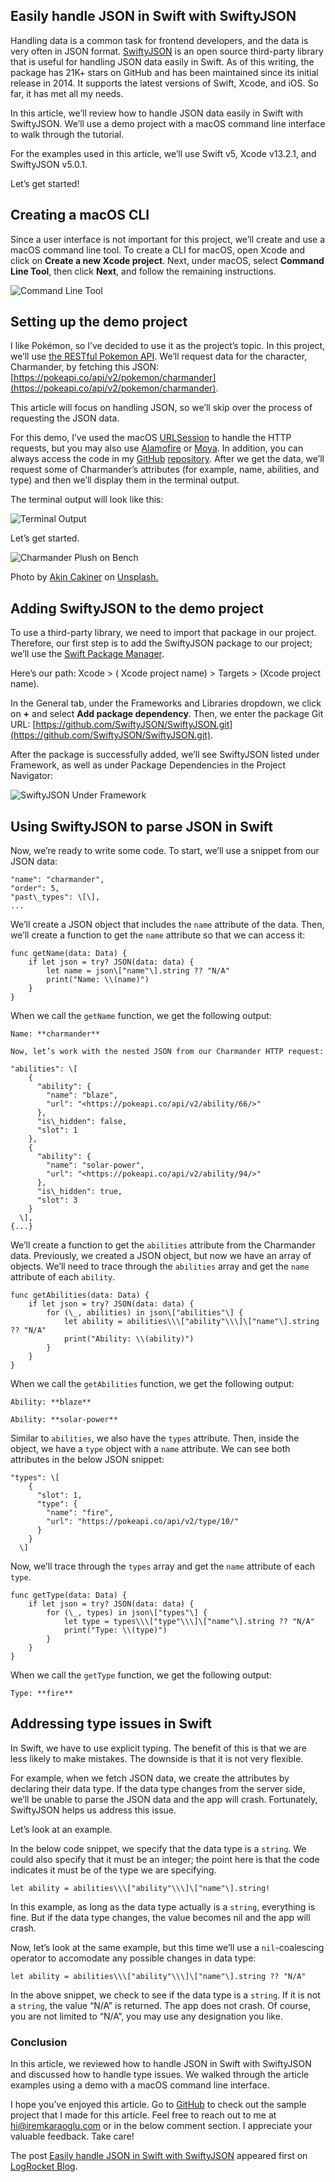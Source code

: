 ## Easily handle JSON in Swift with SwiftyJSON

Handling data is a common task for frontend developers, and the data is very often in JSON format. [SwiftyJSON](https://github.com/SwiftyJSON/SwiftyJSON) is an open source third-party library that is useful for handling JSON data easily in Swift. As of this writing, the package has 21K+ stars on GitHub and has been maintained since its initial release in 2014. It supports the latest versions of Swift, Xcode, and iOS. So far, it has met all my needs.

In this article, we’ll review how to handle JSON data easily in Swift with SwiftyJSON. We’ll use a demo project with a macOS command line interface to walk through the tutorial.

For the examples used in this article, we’ll use Swift v5, Xcode v13.2.1, and SwiftyJSON v5.0.1.

Let’s get started!

## Creating a macOS CLI

Since a user interface is not important for this project, we’ll create and use a macOS command line tool. To create a CLI for macOS, open Xcode and click on **Create a new Xcode project**. Next, under macOS, select **Command Line Tool**, then click **Next**, and follow the remaining instructions.

![Command Line Tool](https://cdn.hashnode.com/res/hashnode/image/upload/v1657718140936/v-63xMYHC.png)

## Setting up the demo project

I like Pokémon, so I’ve decided to use it as the project’s topic. In this project, we’ll use [the RESTful Pokemon API](https://pokeapi.co/). We’ll request data for the character, Charmander, by fetching this JSON: [https://pokeapi.co/api/v2/pokemon/charmander](https://pokeapi.co/api/v2/pokemon/charmander).

This article will focus on handling JSON, so we’ll skip over the process of requesting the JSON data.

For this demo, I’ve used the macOS [URLSession](https://developer.apple.com/documentation/foundation/urlsession) to handle the HTTP requests, but you may also use [Alamofire](https://github.com/Alamofire/Alamofire) or [Moya](https://github.com/Moya/moya.github.io). In addition, you can always access the code in my [GitHub](https://github.com/iremkaraoglu/iOS-HandlingJSON-withSwiftyJSON) [repository](https://github.com/iremkaraoglu/iOS-HandlingJSON-withSwiftyJSON). After we get the data, we’ll request some of Charmander’s attributes (for example, name, abilities, and type) and then we’ll display them in the terminal output.

The terminal output will look like this:

![Terminal Output](https://cdn.hashnode.com/res/hashnode/image/upload/v1657718142522/dpySt21CE.png)

Let’s get started.

![Charmander Plush on Bench](https://cdn.hashnode.com/res/hashnode/image/upload/v1657718143691/mHbNoBDgJf.jpeg)

Photo by [Akin Cakiner](https://unsplash.com/@akin?utm_source=unsplash&utm_medium=referral&utm_content=creditCopyText) on [Unsplash.](https://unsplash.com/s/photos/charmander?utm_source=unsplash&utm_medium=referral&utm_content=creditCopyText)

## Adding SwiftyJSON to the demo project

To use a third-party library, we need to import that package in our project. Therefore, our first step is to add the SwiftyJSON package to our project; we’ll use the [Swift Package Manager](https://github.com/apple/swift-package-manager).

Here’s our path: Xcode > ( Xcode project name) > Targets > (Xcode project name).

In the General tab, under the Frameworks and Libraries dropdown, we click on **+** and select **Add package dependency**. Then, we enter the package Git URL: [https://github.com/SwiftyJSON/SwiftyJSON.git](https://github.com/SwiftyJSON/SwiftyJSON.git).

After the package is successfully added, we’ll see SwiftyJSON listed under Framework, as well as under Package Dependencies in the Project Navigator:

![SwiftyJSON Under Framework](https://cdn.hashnode.com/res/hashnode/image/upload/v1657718144955/DLEa23mq7.png)

## Using SwiftyJSON to parse JSON in Swift

Now, we’re ready to write some code. To start, we’ll use a snippet from our JSON data:

```
"name": "charmander",
"order": 5,
"past\_types": \[\],
...
```

We’ll create a JSON object that includes the `name` attribute of the data. Then, we’ll create a function to get the `name` attribute so that we can access it:

```
func getName(data: Data) {
    if let json = try? JSON(data: data) {
        let name = json\["name"\].string ?? "N/A"
        print("Name: \\(name)")
    }
}
```

When we call the `getName` function, we get the following output:

```
Name: **charmander**

Now, let’s work with the nested JSON from our Charmander HTTP request:

"abilities": \[
    {
      "ability": {
        "name": "blaze",
        "url": "<https://pokeapi.co/api/v2/ability/66/>"
      },
      "is\_hidden": false,
      "slot": 1
    },
    {
      "ability": {
        "name": "solar-power",
        "url": "<https://pokeapi.co/api/v2/ability/94/>"
      },
      "is\_hidden": true,
      "slot": 3
    }
  \], 
{...}
```

We’ll create a function to get the `abilities` attribute from the Charmander data. Previously, we created a JSON object, but now we have an array of objects. We’ll need to trace through the `abilities` array and get the `name` attribute of each `ability`.

```
func getAbilities(data: Data) {
    if let json = try? JSON(data: data) {
        for (\_, abilities) in json\["abilities"\] {
            let ability = abilities\\\["ability"\\\]\["name"\].string ?? "N/A"
            print("Ability: \\(ability)")
        }
    }
}
```

When we call the `getAbilities` function, we get the following output:

```
Ability: **blaze**

Ability: **solar-power**
```

Similar to `abilities`, we also have the `types` attribute. Then, inside the object, we have a `type` object with a `name` attribute. We can see both attributes in the below JSON snippet:

```
"types": \[
    {
      "slot": 1,
      "type": {
        "name": "fire",
        "url": "https://pokeapi.co/api/v2/type/10/"
      }
    }
  \]
```
Now, we’ll trace through the `types` array and get the `name` attribute of each `type`.

```
func getType(data: Data) {
    if let json = try? JSON(data: data) {
        for (\_, types) in json\["types"\] {
            let type = types\\\["type"\\\]\["name"\].string ?? "N/A"
            print("Type: \\(type)")
        }
    }
}
```

When we call the `getType` function, we get the following output:

```
Type: **fire**
```

## Addressing type issues in Swift

In Swift, we have to use explicit typing. The benefit of this is that we are less likely to make mistakes. The downside is that it is not very flexible.

For example, when we fetch JSON data, we create the attributes by declaring their data type. If the data type changes from the server side, we’ll be unable to parse the JSON data and the app will crash. Fortunately, SwiftyJSON helps us address this issue.

Let’s look at an example.

In the below code snippet, we specify that the data type is a `string`. We could also specify that it must be an integer; the point here is that the code indicates it must be of the type we are specifying.

```
let ability = abilities\\\["ability"\\\]\["name"\].string!
```

In this example, as long as the data type actually is a `string`, everything is fine. But if the data type changes, the value becomes nil and the app will crash.

Now, let’s look at the same example, but this time we’ll use a `nil`\-coalescing operator to accomodate any possible changes in data type:

```
let ability = abilities\\\["ability"\\\]\["name"\].string ?? "N/A"
```

In the above snippet, we check to see if the data type is a `string`. If it is not a `string`, the value “N/A” is returned. The app does not crash. Of course, you are not limited to “N/A”, you may use any designation you like.

### Conclusion

In this article, we reviewed how to handle JSON in Swift with SwiftyJSON and discussed how to handle type issues. We walked through the article examples using a demo with a macOS command line interface.

I hope you’ve enjoyed this article. Go to [GitHub](https://github.com/iremkaraoglu/iOS-HandlingJSON-withSwiftyJSON) to check out the sample project that I made for this article. Feel free to reach out to me at hi@iremkaraoglu.com or in the below comment section. I appreciate your valuable feedback. Take care!

The post [Easily handle JSON in Swift with SwiftyJSON](https://blog.logrocket.com/easily-handle-json-swift-swiftyjson/) appeared first on [LogRocket Blog](https://blog.logrocket.com).